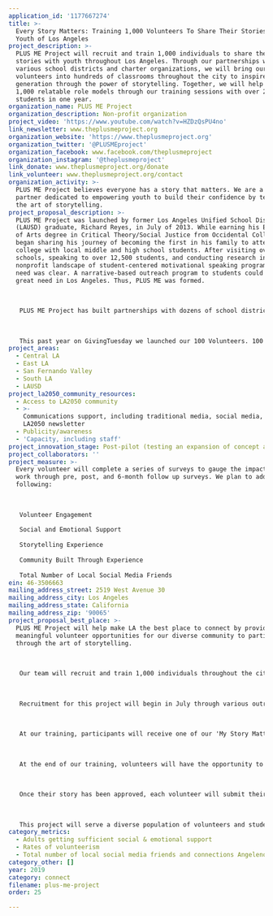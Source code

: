 ```yaml
---
application_id: '1177667274'
title: >-
  Every Story Matters: Training 1,000 Volunteers To Share Their Stories With The
  Youth of Los Angeles
project_description: >-
  PLUS ME Project will recruit and train 1,000 individuals to share their
  stories with youth throughout Los Angeles. Through our partnerships with
  various school districts and charter organizations, we will bring our
  volunteers into hundreds of classrooms throughout the city to inspire the next
  generation through the power of storytelling. Together, we will help connect
  1,000 relatable role models through our training sessions with over 25,000
  students in one year.
organization_name: PLUS ME Project
organization_description: Non-profit organization
project_video: 'https://www.youtube.com/watch?v=HZDzQsPU4no'
link_newsletter: www.theplusmeproject.org
organization_website: 'https://www.theplusmeproject.org'
organization_twitter: '@PLUSMEproject'
organization_facebook: www.facebook.com/theplusmeproject
organization_instagram: '@theplusmeproject'
link_donate: www.theplusmeproject.org/donate
link_volunteer: www.theplusmeproject.org/contact
organization_activity: >-
  PLUS ME Project believes everyone has a story that matters. We are a community
  partner dedicated to empowering youth to build their confidence by teaching
  the art of storytelling.
project_proposal_description: >-
  PLUS ME Project was launched by former Los Angeles Unified School District
  (LAUSD) graduate, Richard Reyes, in July of 2013. While earning his Bachelor
  of Arts degree in Critical Theory/Social Justice from Occidental College, he
  began sharing his journey of becoming the first in his family to attend
  college with local middle and high school students. After visiting over 70
  schools, speaking to over 12,500 students, and conducting research in the
  nonprofit landscape of student-centered motivational speaking programs, the
  need was clear. A narrative-based outreach program to students could satisfy a
  great need in Los Angeles. Thus, PLUS ME was formed. 
   
   
   
   PLUS ME Project has built partnerships with dozens of school districts, charter organizations, after-school programs, and other nonprofit organizations who serve youth in Los Angeles County. Since inception, we have positively impacted the lives of over 80,000 students from over 250 underserved middle and high schools throughout Southern California.
   
   
   
   This past year on GivingTuesday we launched our 100 Volunteers. 100 Stories. campaign that recruited and trained 100 volunteers to share their stories with students throughout LA at 7 LAUSD schools. This experience brought so many wonderful individuals together to share their stories and we received amazing feedback from the volunteers and students. With this success, we are inspired to continue to grow this element of our work and provide more opportunities for individuals to learn how to put their stories together and inspire the youth of LA.
project_areas:
  - Central LA
  - East LA
  - San Fernando Valley
  - South LA
  - LAUSD
project_la2050_community_resources:
  - Access to LA2050 community
  - >-
    Communications support, including traditional media, social media, and
    LA2050 newsletter
  - Publicity/awareness
  - 'Capacity, including staff'
project_innovation_stage: Post-pilot (testing an expansion of concept after initially successful pilot)
project_collaborators: ''
project_measure: >-
  Every volunteer will complete a series of surveys to gauge the impact of our
  work through pre, post, and 6-month follow up surveys. We plan to address the
  following:
   
   
   
   Volunteer Engagement
   
   Social and Emotional Support
   
   Storytelling Experience
   
   Community Built Through Experience
   
   Total Number of Local Social Media Friends
ein: 46-3506663
mailing_address_street: 2519 West Avenue 30
mailing_address_city: Los Angeles
mailing_address_state: California
mailing_address_zip: '90065'
project_proposal_best_place: >-
  PLUS ME Project will help make LA the best place to connect by providing
  meaningful volunteer opportunities for our diverse community to participate in
  through the art of storytelling. 
   
   
   
   Our team will recruit and train 1,000 individuals throughout the city to share their personal narratives with youth throughout LA. These relatable role model volunteers will participate in a 2-hour training that will provide them with the tools and support to help build their own stories and connect with their fellow participants. Throughout the training, volunteers will have the opportunity to share their stories with each other and foster meaningful connections. Once trained, they will be scheduled to present their story at one of our partner schools.
   
   
   
   Recruitment for this project will begin in July through various outreach and social media efforts. Our marketing will drive interested volunteers to our website to learn more about the opportunity and sign up for an upcoming training session. We will host weekly trainings starting in August that will take place at our multiple Cross Campus office locations in Downtown LA, Pasadena, El Segundo, Santa Monica, and Beverly Hills. Throughout the year, our trainings will take place in the evenings and on weekends at different locations to accommodate our diverse volunteer community. 
   
   
   
   At our training, participants will receive one of our 'My Story Matters' journals to support them in discovering, developing, and articulating their own stories. Our volunteers will reflect and highlight some of the important characters, settings, struggles, accomplishments, and lessons that impacted them from their lives. These activities and conversations will allow participants to connect with each other, piece together their important stories, and offer social and emotional support.
   
   
   
   At the end of our training, volunteers will have the opportunity to finalize the 10 - 15 minute story that they will share with students. Volunteers will be required to submit their story to our team before they present to ensure it is appropriate and completed. 
   
   
   
   Once their story has been approved, each volunteer will submit their availability and our team will schedule them to visit a local middle or high school in LA to share their story with a classroom of students during the school year. This opportunity will allow them to share their life experiences with students and connect with them directly. Students will have the opportunity to ask them questions and learn from their lived experiences. 
   
   
   
   This project will serve a diverse population of volunteers and students. Everyone will have the opportunity to apply to become a volunteer and every school will have the opportunity to apply to receive some of our volunteer guest speakers at their sites. Through this experience, we will make measurable progress towards making LA the best place to connect by using our stories to bring us all together because everyone has a story that matters.
category_metrics:
  - Adults getting sufficient social & emotional support
  - Rates of volunteerism
  - Total number of local social media friends and connections Angelenos have
category_other: []
year: 2019
category: connect
filename: plus-me-project
order: 25

---
```


